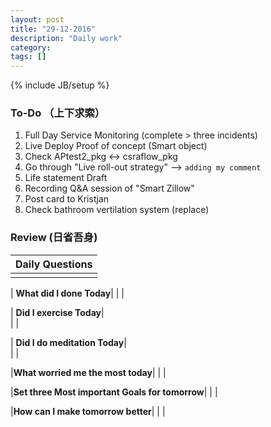 ```yaml
---
layout: post
title: "29-12-2016"
description: "Daily work"
category: 
tags: []
---
```

{% include JB/setup %}

### To-Do （上下求索）

1. Full Day Service Monitoring (complete > three incidents)
2. Live Deploy Proof of concept (Smart object)
3. Check APtest2_pkg <-> csraflow_pkg
4. Go through "Live roll-out strategy" --> `adding my comment`
5. Life statement Draft
6. Recording Q&A session of "Smart Zillow"
7. Post card to Kristjan
8. Check bathroom vertilation system (replace)

### Review (日省吾身)

| Daily Questions                   |                                           
|:----------------------------------|
|                                   |

| **What did I done Today**| 
|    |

| **Did I exercise Today**|          
|     |

| **Did I do meditation Today**|          
|     |

|**What worried me the most today**|
|                                |

|**Set three Most important Goals for tomorrow**|
|                                        |

|**How can I make tomorrow better**|
|                          |